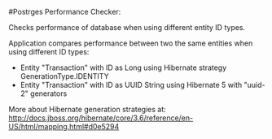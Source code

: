#Postrges Performance Checker:

Checks performance of database when using different entity ID types.

Application compares performance between two the same entities when using different ID types:
- Entity "Transaction" with ID as Long using Hibernate strategy GenerationType.IDENTITY
- Entity "Transaction" with ID as UUID String using Hibernate 5 with "uuid-2" generators

More about Hibernate generation strategies at: http://docs.jboss.org/hibernate/core/3.6/reference/en-US/html/mapping.html#d0e5294
